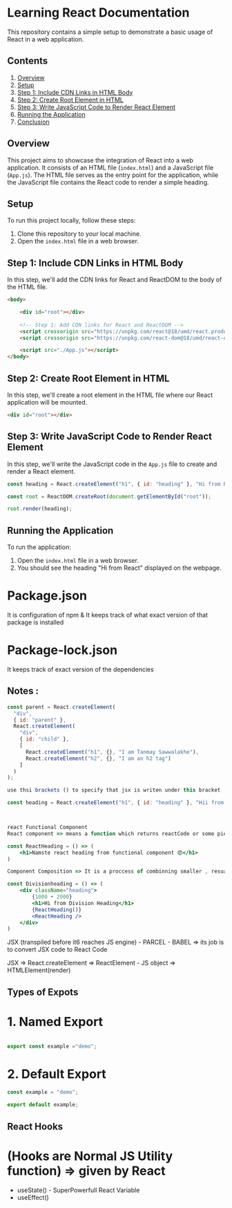 

# Learning React Documentation

This repository contains a simple setup to demonstrate a basic usage of React in a web application.

## Contents

1. [Overview](#overview)
2. [Setup](#setup)
3. [Step 1: Include CDN Links in HTML Body](#step-1-include-cdn-links-in-html-body)
4. [Step 2: Create Root Element in HTML](#step-2-create-root-element-in-html)
5. [Step 3: Write JavaScript Code to Render React Element](#step-3-write-javascript-code-to-render-react-element)
6. [Running the Application](#running-the-application)
7. [Conclusion](#conclusion)

## Overview

This project aims to showcase the integration of React into a web application. It consists of an HTML file (`index.html`) and a JavaScript file (`App.js`). The HTML file serves as the entry point for the application, while the JavaScript file contains the React code to render a simple heading.

## Setup

To run this project locally, follow these steps:

1. Clone this repository to your local machine.
2. Open the `index.html` file in a web browser.

## Step 1: Include CDN Links in HTML Body

In this step, we'll add the CDN links for React and ReactDOM to the body of the HTML file.

```html
<body>

    <div id="root"></div>
    
    <!-- Step 1: Add CDN links for React and ReactDOM -->
    <script crossorigin src="https://unpkg.com/react@18/umd/react.production.min.js"></script>
    <script crossorigin src="https://unpkg.com/react-dom@18/umd/react-dom.production.min.js"></script>

    <script src="./App.js"></script>
</body>
```

## Step 2: Create Root Element in HTML

In this step, we'll create a root element in the HTML file where our React application will be mounted.

```html
<div id="root"></div>
```

## Step 3: Write JavaScript Code to Render React Element

In this step, we'll write the JavaScript code in the `App.js` file to create and render a React element.

```javascript
const heading = React.createElement("h1", { id: "heading" }, "Hi from React");

const root = ReactDOM.createRoot(document.getElementById("root"));

root.render(heading);
```

## Running the Application

To run the application:
1. Open the `index.html` file in a web browser.
2. You should see the heading "Hi from React" displayed on the webpage.

# Package.json
It is configuration of npm & It keeps track of what exact version of that package is installed

# Package-lock.json
It keeps track of exact version of the dependencies

## Notes :

```jsx
const parent = React.createElement(
  "div", 
  { id: "parent" },
  React.createElement(
    "div", 
    { id: "child" },
    [
      React.createElement("h1", {}, "I am Tanmay Sawwalakhe"),
      React.createElement("h2", {}, "I am an h2 tag")
    ]
  )
);

use thsi brackets () to specify that jsx is writen under this bracket

const heading = React.createElement("h1", { id: "heading" }, "Hii from React");



react Functional Component 
React component => means a function which returns reactCode or some piece of jsx

const ReactHeading = () => (
    <h1>Namste react heading from functional component 😍</h1>
)

Component Composition => It is a proccess of combinning smaller , resuable compoents together to create a larger or more complex component

const Divisionheading = () => (
    <div className="heading">
        {1000 + 2000}
        <h1>Hi from Division Heading</h1>
        {ReactHeading()}
        <ReactHeading />
    </div>
)
```

JSX (transpiled before it6 reaches JS engine) - PARCEL - BABEL => its job is to convert JSX code to React Code

JSX => React.createElement => ReactElement - JS object => HTMLElement(render)

## Types of Expots

# 1. Named Export
```js

export const example ="demo";
```

# 2. Default Export

```jsx
const example = "demo";

export default example;
```

## React Hooks 
# (Hooks are Normal JS Utility function) => given by React 
- useState() - SuperPowerfull React Variable
- useEffect()
